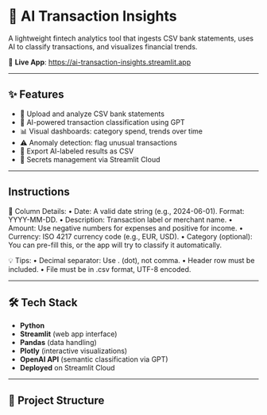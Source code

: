 # 🧠 AI Transaction Insights


A lightweight fintech analytics tool that ingests CSV bank statements, uses AI to classify transactions, and visualizes financial trends.

🚀 **Live App**: https://ai-transaction-insights.streamlit.app

---

## ✨ Features

- 📂 Upload and analyze CSV bank statements
- 🤖 AI-powered transaction classification using GPT
- 📊 Visual dashboards: category spend, trends over time
- ⚠️ Anomaly detection: flag unusual transactions
- 🧾 Export AI-labeled results as CSV
- 🔐 Secrets management via Streamlit Cloud

---
## Instructions
📌 Column Details:
	•	Date: A valid date string (e.g., 2024-06-01). Format: YYYY-MM-DD.
	•	Description: Transaction label or merchant name.
	•	Amount: Use negative numbers for expenses and positive for income.
	•	Currency: ISO 4217 currency code (e.g., EUR, USD).
	•	Category (optional): You can pre-fill this, or the app will try to classify it automatically.

💡 Tips:
	•	Decimal separator: Use . (dot), not comma.
	•	Header row must be included.
	•	File must be in .csv format, UTF-8 encoded.
 

---

## 🛠 Tech Stack

- **Python**
- **Streamlit** (web app interface)
- **Pandas** (data handling)
- **Plotly** (interactive visualizations)
- **OpenAI API** (semantic classification via GPT)
- **Deployed** on Streamlit Cloud

---

## 🧱 Project Structure
